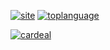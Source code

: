 [![site](https://img.shields.io/badge/official-site-blue)](https://main--6043982593060a002199607d.chromatic.com) 
[![toplanguage](https://img.shields.io/github/languages/top/IFBA-VCA/cardeal)](https://github.com/IFBA-VCA/cardeal/search?l=typescript)


[![cardeal](https://user-images.githubusercontent.com/13178261/110239671-de4cec00-7f26-11eb-85f2-f2adfaae779f.png)](https://main--6043982593060a002199607d.chromatic.com)

